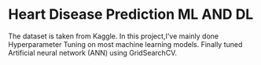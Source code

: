 # Heart Disease Prediction ML AND DL 

The dataset is taken from Kaggle. In this project,I've mainly done Hyperparameter Tuning on most machine learning models. Finally tuned Artificial neural network (ANN) using GridSearchCV.
